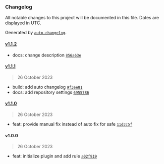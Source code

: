 ### Changelog

All notable changes to this project will be documented in this file. Dates are displayed in UTC.

Generated by [`auto-changelog`](https://github.com/CookPete/auto-changelog).

#### [v1.1.2](https://github.com/lanamaysu/eslint-plugin-translate-breaks-ref-patch/compare/v1.1.1...v1.1.2)

- docs: change description [`856a63e`](https://github.com/lanamaysu/eslint-plugin-translate-breaks-ref-patch/commit/856a63e2636feec29319141a0a70c5060e1d3a60)

#### [v1.1.1](https://github.com/lanamaysu/eslint-plugin-translate-breaks-ref-patch/compare/v1.1.0...v1.1.1)

> 26 October 2023

- build: add auto changelog [`9f3ee81`](https://github.com/lanamaysu/eslint-plugin-translate-breaks-ref-patch/commit/9f3ee81a4ab8ef2239c825f53a508443b78c0908)
- docs: add repository settings [`6955786`](https://github.com/lanamaysu/eslint-plugin-translate-breaks-ref-patch/commit/695578676bb46ed5382a68a6d434db8e7716e0c7)

#### [v1.1.0](https://github.com/lanamaysu/eslint-plugin-translate-breaks-ref-patch/compare/v1.0.0...v1.1.0)

> 26 October 2023

- feat: provide manual fix instead of auto fix for safe [`11d3c5f`](https://github.com/lanamaysu/eslint-plugin-translate-breaks-ref-patch/commit/11d3c5fcc6a1724606681eda6776415f39d48471)

#### v1.0.0

> 26 October 2023

- feat: initialize plugin and add rule [`a02f919`](https://github.com/lanamaysu/eslint-plugin-translate-breaks-ref-patch/commit/a02f91978a9e12b5cac06451117dc628d0ce0392)
